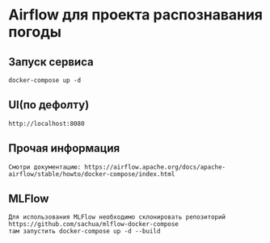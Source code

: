# Airflow для проекта распознавания погоды

## Запуск сервиса
    docker-compose up -d
## UI(по дефолту)
    http://localhost:8080
## Прочая информация
    Смотри документацию: https://airflow.apache.org/docs/apache-airflow/stable/howto/docker-compose/index.html
## MLFlow 
    Для использования MLFlow необходимо склонировать репозиторий 
    https://github.com/sachua/mlflow-docker-compose
    там запустить docker-compose up -d --build 